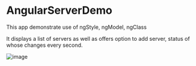 # AngularServerDemo

This app demonstrate use of ngStyle, ngModel, ngClass

It displays a list of servers as well as offers option to add server, status of whose changes every second.

![image](https://user-images.githubusercontent.com/20777854/77823304-1301d200-7120-11ea-8b61-283c325bc061.png)

